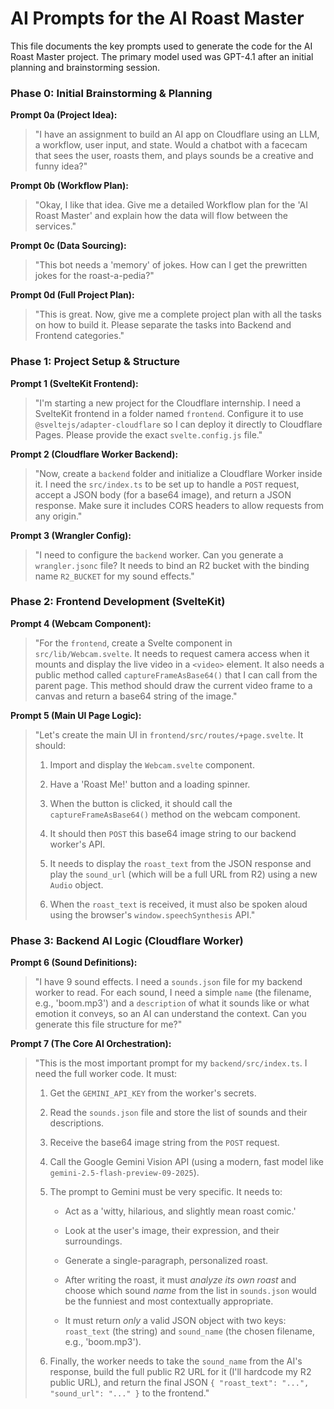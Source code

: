 # AI Prompts for the AI Roast Master

This file documents the key prompts used to generate the code for the AI Roast Master project. The primary model used was GPT-4.1 after an initial planning and brainstorming session.

### **Phase 0: Initial Brainstorming & Planning**

**Prompt 0a (Project Idea):**

> "I have an assignment to build an AI app on Cloudflare using an LLM, a workflow, user input, and state. Would a chatbot with a facecam that sees the user, roasts them, and plays sounds be a creative and funny idea?"

**Prompt 0b (Workflow Plan):**

> "Okay, I like that idea. Give me a detailed Workflow plan for the 'AI Roast Master' and explain how the data will flow between the services."

**Prompt 0c (Data Sourcing):**

> "This bot needs a 'memory' of jokes. How can I get the prewritten jokes for the roast-a-pedia?"

**Prompt 0d (Full Project Plan):**

> "This is great. Now, give me a complete project plan with all the tasks on how to build it. Please separate the tasks into Backend and Frontend categories."

### **Phase 1: Project Setup & Structure**

**Prompt 1 (SvelteKit Frontend):**

> "I'm starting a new project for the Cloudflare internship. I need a SvelteKit frontend in a folder named `frontend`. Configure it to use `@sveltejs/adapter-cloudflare` so I can deploy it directly to Cloudflare Pages. Please provide the exact `svelte.config.js` file."

**Prompt 2 (Cloudflare Worker Backend):**

> "Now, create a `backend` folder and initialize a Cloudflare Worker inside it. I need the `src/index.ts` to be set up to handle a `POST` request, accept a JSON body (for a base64 image), and return a JSON response. Make sure it includes CORS headers to allow requests from any origin."

**Prompt 3 (Wrangler Config):**

> "I need to configure the `backend` worker. Can you generate a `wrangler.jsonc` file? It needs to bind an R2 bucket with the binding name `R2_BUCKET` for my sound effects."

### **Phase 2: Frontend Development (SvelteKit)**

**Prompt 4 (Webcam Component):**

> "For the `frontend`, create a Svelte component in `src/lib/Webcam.svelte`. It needs to request camera access when it mounts and display the live video in a `<video>` element. It also needs a public method called `captureFrameAsBase64()` that I can call from the parent page. This method should draw the current video frame to a canvas and return a base64 string of the image."

**Prompt 5 (Main UI Page Logic):**

> "Let's create the main UI in `frontend/src/routes/+page.svelte`. It should:
> 
> 1. Import and display the `Webcam.svelte` component.
>     
> 2. Have a 'Roast Me!' button and a loading spinner.
>     
> 3. When the button is clicked, it should call the `captureFrameAsBase64()` method on the webcam component.
>     
> 4. It should then `POST` this base64 image string to our backend worker's API.
>     
> 5. It needs to display the `roast_text` from the JSON response and play the `sound_url` (which will be a full URL from R2) using a new `Audio` object.
>     
> 6. When the `roast_text` is received, it must also be spoken aloud using the browser's `window.speechSynthesis` API."
>     

### **Phase 3: Backend AI Logic (Cloudflare Worker)**

**Prompt 6 (Sound Definitions):**

> "I have 9 sound effects. I need a `sounds.json` file for my backend worker to read. For each sound, I need a simple `name` (the filename, e.g., 'boom.mp3') and a `description` of what it sounds like or what emotion it conveys, so an AI can understand the context. Can you generate this file structure for me?"

**Prompt 7 (The Core AI Orchestration):**

> "This is the most important prompt for my `backend/src/index.ts`. I need the full worker code. It must:
> 
> 1. Get the `GEMINI_API_KEY` from the worker's secrets.
>     
> 2. Read the `sounds.json` file and store the list of sounds and their descriptions.
>     
> 3. Receive the base64 image string from the `POST` request.
>     
> 4. Call the Google Gemini Vision API (using a modern, fast model like `gemini-2.5-flash-preview-09-2025`).
>     
> 5. The prompt to Gemini must be very specific. It needs to:
>     
>     - Act as a 'witty, hilarious, and slightly mean roast comic.'
>         
>     - Look at the user's image, their expression, and their surroundings.
>         
>     - Generate a single-paragraph, personalized roast.
>         
>     - After writing the roast, it must _analyze its own roast_ and choose which sound _name_ from the list in `sounds.json` would be the funniest and most contextually appropriate.
>         
>     - It must return _only_ a valid JSON object with two keys: `roast_text` (the string) and `sound_name` (the chosen filename, e.g., 'boom.mp3').
>         
> 6. Finally, the worker needs to take the `sound_name` from the AI's response, build the full public R2 URL for it (I'll hardcode my R2 public URL), and return the final JSON `{ "roast_text": "...", "sound_url": "..." }` to the frontend."
>